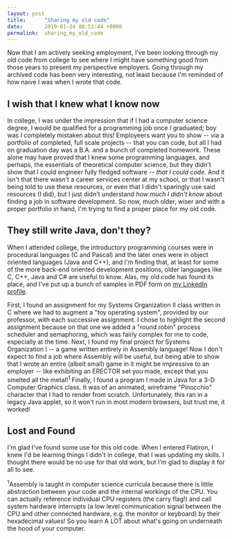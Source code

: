 ```yaml
---
layout: post
title:      "Sharing my old code"
date:       2019-01-24 00:51:44 +0000
permalink:  sharing_my_old_code
---
```



Now that I am actively seeking employment, I've been looking through my old code from college to see where I might have something good from those years to present my perspective employers.  Going through my archived code has been very interesting, not least because I'm reminded of how naive I was when I wrote that code.

## I wish that I knew what I know now

In college, I was under the impression that if I had a computer science degree, I would be qualified for a programming job once I graduated; boy was I completely mistaken about this!  Employeers want you to show  -- via a portfolio of completed, full scale projects -- that you can code, but all I had on graduation day was a B.A. and a bunch of completed homework.  These alone may have proved that I knew some programming languages, and perhaps, the essentials of theoretical computer science, but they didn't show that I could engineer fully fledged software -- *that I could code*.  And it isn't that there wasn't a career services center at my school, or that I wasn't being told to use these resources, or even that I didn't sparingly use said resources (I did), but I just didn't understand *how much I didn't know* about finding a job in software development.  So now, much older, wiser and with a proper portfolio in hand, I'm trying to find a proper place for my old code.

## They still write Java, don't they?

When I attended college, the introductory programming courses were in procedural languages (C and Pascal) and the later ones were in object oriented languages (Java and C++), and I'm finding that, at least for some of the more back-end oriented development positions, older languages like C, C++, Java and C# are useful to know.  Alas, my old code has found its place, and I've put up a bunch of samples in PDF form on [my LinkedIn profile](https://www.linkedin.com/in/efrain-perez-jr/).

First, I found an assignment for my Systems Organization II class written in C where we had to augment a "toy operating system", provided by our professor, with each successive assignment.  I chose to highlight the second assignment because on that one we added a "round robin" process scheduler and semaphoring, which was fairly complex for me to code, especially at the time.  Next, I found my final project for Systems Organization I -- a game written entirely in Assembly language!  Now I don't expect to find a job where Assembly will be useful, but being able to show that I wrote an entire (albeit small) game in it might be impressive to an employer -- like exhibiting an ERECTOR set you made, except that you smelted all the metal!<sup>1</sup>  Finally, I found a program I made in Java for a 3-D Computer Graphics class.  It was of an animated, wireframe "Pinocchio" character that I had to render from scratch.  Unfortunately, this ran in a legacy Java applet, so it won't run in most modern browsers, but trust me, it worked! 

## Lost and Found

I'm glad I've found some use for this old code.  When I entered Flatiron, I knew I'd be learning things I didn't in college, that I was updating my skills.  I thought there would be no use for that old work, but I'm glad to display it for all to see. 

<sup>1</sup>Assembly is taught in computer science curricula because there is little abstraction between your code and the internal workings of the CPU.  You can actually reference individual CPU registers (the carry flag!) and call system hardware interrupts (a low level communication signal between the CPU and other connected hardware, e.g. the monitor or keyboard) by their hexadecimal values!  So you learn A LOT about what's going on underneath the hood of your computer.

